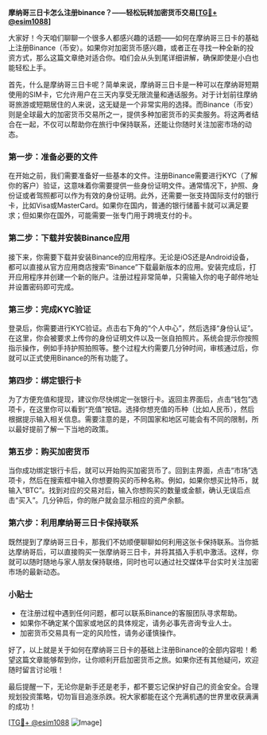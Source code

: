 **摩纳哥三日卡怎么注册binance？——轻松玩转加密货币交易[[TG💪+ @esim1088](https://t.me/s/esim1088)]**

大家好！今天咱们聊聊一个很多人都感兴趣的话题——如何在摩纳哥三日卡的基础上注册Binance（币安）。如果你对加密货币感兴趣，或者正在寻找一种全新的投资方式，那么这篇文章绝对适合你。咱们会从头到尾详细讲解，确保即使是小白也能轻松上手。

首先，什么是摩纳哥三日卡呢？简单来说，摩纳哥三日卡是一种可以在摩纳哥短期使用的SIM卡，它允许用户在三天内享受无限流量和通话服务。对于计划前往摩纳哥旅游或短期居住的人来说，这无疑是一个非常实用的选择。而Binance（币安）则是全球最大的加密货币交易所之一，提供多种加密货币的买卖服务。将这两者结合在一起，不仅可以帮助你在旅行中保持联系，还能让你随时关注加密市场的动态。

### 第一步：准备必要的文件

在开始之前，我们需要准备好一些基本的文件。注册Binance需要进行KYC（了解你的客户）验证，这意味着你需要提供一些身份证明文件。通常情况下，护照、身份证或者驾照都可以作为有效的身份证明。此外，还需要一张支持国际支付的银行卡，比如Visa或MasterCard。如果你在国内，普通的银行储蓄卡就可以满足要求；但如果你在国外，可能需要一张专门用于跨境支付的卡。

### 第二步：下载并安装Binance应用

接下来，你需要下载并安装Binance的应用程序。无论是iOS还是Android设备，都可以直接从官方应用商店搜索“Binance”下载最新版本的应用。安装完成后，打开应用程序并创建一个新的账户。注册过程非常简单，只需输入你的电子邮件地址并设置密码即可完成。

### 第三步：完成KYC验证

登录后，你需要进行KYC验证。点击右下角的“个人中心”，然后选择“身份认证”。在这里，你会被要求上传你的身份证明文件以及一张自拍照片。系统会提示你按照指示操作，例如手持护照拍照等。整个过程大约需要几分钟时间，审核通过后，你就可以正式使用Binance的所有功能了。

### 第四步：绑定银行卡

为了方便充值和提现，建议你尽快绑定一张银行卡。返回主界面后，点击“钱包”选项卡，在这里你可以看到“充值”按钮。选择你想充值的币种（比如人民币），然后根据提示输入相关信息。需要注意的是，不同国家和地区可能会有不同的限制，所以最好提前了解一下当地的政策。

### 第五步：购买加密货币

当你成功绑定银行卡后，就可以开始购买加密货币了。回到主界面，点击“市场”选项卡，然后在搜索框中输入你想要购买的币种名称。例如，如果你想买比特币，就输入“BTC”。找到对应的交易对后，输入你想购买的数量或金额，确认无误后点击“买入”。几分钟后，你的账户就会显示相应的资产余额。

### 第六步：利用摩纳哥三日卡保持联系

既然提到了摩纳哥三日卡，那我们不妨顺便聊聊如何利用这张卡保持联系。当你抵达摩纳哥后，可以直接购买一张摩纳哥三日卡，并将其插入手机中激活。这样，你就可以随时随地与家人朋友保持联络，同时也可以通过社交媒体平台实时关注加密市场的最新动态。

### 小贴士

- 在注册过程中遇到任何问题，都可以联系Binance的客服团队寻求帮助。
- 如果你不确定某个国家或地区的具体规定，请务必事先咨询专业人士。
- 加密货币交易具有一定的风险性，请务必谨慎操作。

好了，以上就是关于如何在摩纳哥三日卡的基础上注册Binance的全部内容啦！希望这篇文章能够帮到你，让你顺利开启加密货币之旅。如果你还有其他疑问，欢迎随时留言讨论哦！

最后提醒一下，无论你是新手还是老手，都不要忘记保护好自己的资金安全。合理规划投资策略，切勿盲目追涨杀跌。祝大家都能在这个充满机遇的世界里收获满满的成功！

[[TG💪+ @esim1088](https://t.me/s/esim1088) ![Image](https://i.postimg.cc/4NQfJmqS/Snipaste-2025-05-13-00-14-12.png)]